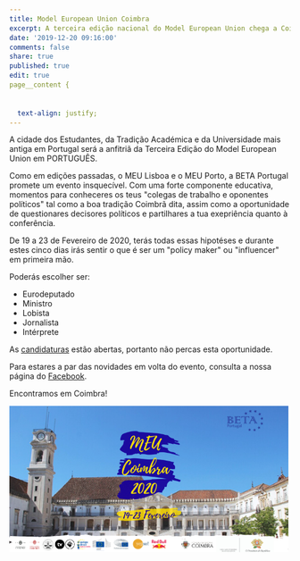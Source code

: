 ```yaml
---
title: Model European Union Coimbra
excerpt: A terceira edição nacional do Model European Union chega a Coimbra!
date: '2019-12-20 09:16:00'
comments: false
share: true
published: true
edit: true
page__content {


  text-align: justify;
---
```


A cidade dos Estudantes, da Tradição Académica e da Universidade mais antiga em Portugal será a anfitriã da Terceira Edição do Model European Union em PORTUGUÊS.

Como em edições passadas, o MEU Lisboa e o MEU Porto, a BETA Portugal promete um evento insquecível. Com uma forte componente educativa, momentos para conheceres os teus "colegas de trabalho e oponentes políticos" tal como a boa tradição Coimbrã dita, assim como a oportunidade de questionares decisores políticos e partilhares a tua exepriência quanto à conferência.

De 19 a 23 de Fevereiro de 2020, terás todas essas hipotéses e durante estes cinco dias irás sentir o que é ser um "policy maker" ou "influencer" em primeira mão.

Poderás escolher ser:

* Eurodeputado
* Ministro
* Lobista
* Jornalista
* Intérprete

As [candidaturas](https://docs.google.com/forms/d/e/1FAIpQLSer3_DjARFnSfRXjzJzOIoLIQPpdJqt6FX1yc66o0KY56PYiA/viewform) estão abertas, portanto não percas esta oportunidade.

Para estares a par das novidades em volta do evento, consulta a nossa página do [Facebook](https://www.facebook.com/pg/betaportugal.official/posts/?ref=page_internal).

Encontramos em Coimbra!

![Banner](/assets/images/bannerMEUC.png)
